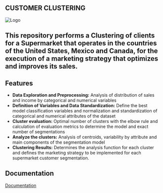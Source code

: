 
## CUSTOMER CLUSTERING
![Logo](https://cdn-icons-png.flaticon.com/128/3505/3505311.png)


## This repository performs a Clustering of clients for a Supermarket that operates in the countries of the United States, Mexico and Canada, for the execution of a marketing strategy that optimizes and improves its sales.
## Features

- **Data Exploration and Preprocessing:** Analysis of distribution of sales and income by categorical and numerical variables
- **Definition of Variables and Data Standardization:** Define the best model classification variables and normalization and standardization of categorical and numerical attributes of the dataset
- **Cluster evaluation:** Optimal number of clusters with the elbow rule and calculation of evaluation metrics to determine the model and exact number of segmentations
- **Analyze the clusters:** Analysis of centroids, variability by attribute and main components of the segmentation model
- **Clustering Results:** Determines the analysis function for each cluster and defines the marketing strategy to be implemented for each supermarket customer segmentation.


## **Documentation**

[Documentation](https://docs.google.com/spreadsheets/d/e/2PACX-1vSflJYVLxTYXvCH8o6Y1UgxLQkS17HK-eIsG0o8k4Lfjnh9Mzxjz5nE9vtfZlMSXg5OR2pmrRXuynCt/pub?gid=1709779852&single=true&output=csv)  

